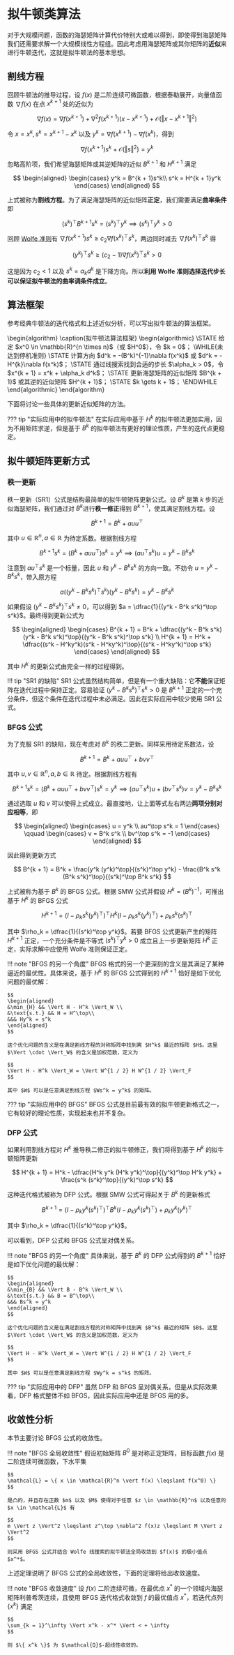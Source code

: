 # 拟牛顿类算法

对于大规模问题，函数的海瑟矩阵计算代价特别大或难以得到，即使得到海瑟矩阵我们还需要求解一个大规模线性方程组。因此考虑用海瑟矩阵或其你矩阵的**近似**来进行牛顿迭代，这就是拟牛顿法的基本思想。

## 割线方程

回顾牛顿法的推导过程，设 $f(x)$ 是二阶连续可微函数，根据泰勒展开，向量值函数 $\nabla f(x)$ 在点 $x^{k + 1}$ 处的近似为

$$
\nabla f(x) = \nabla f(x^{k + 1}) + \nabla^2 f(x^{k + 1})(x - x^{k + 1}) + \mathcal{O}(\Vert x - x^{k + 1} \Vert^2)
$$

令 $x = x^k, s^k = x^{k + 1} - x^k$ 以及 $y^k = \nabla f(x^{k + 1}) - \nabla f(x^k)$，得到

$$
\nabla f(x^{k + 1})s^k + \mathcal{O}(\Vert s \Vert^2) = y^k
$$

忽略高阶项，我们希望海瑟矩阵或其逆矩阵的近似 $B^{k + 1}$ 和 $H^{k + 1}$ 满足

$$
\begin{aligned}
\begin{cases}
y^k = B^{k + 1}s^k\\
s^k = H^{k + 1}y^k
\end{cases}
\end{aligned}
$$

上式被称为**割线方程**。为了满足海瑟矩阵的近似矩阵**正定**，我们需要满足**曲率条件**即

$$
(s^k)^\top B^{k + 1}s^k = (s^k)^\top y^k \implies (s^k)^\top y^k > 0
$$

回顾 [Wolfe 准则](./LinearSearch.md/#arimjo-wolfe)有 $\nabla f(x^{k + 1})s^k \geqslant c_2 \nabla f(x^k)^\top s^k$，两边同时减去 $\nabla f(x^k)^\top s^k$ 得

$$
(y^k)^\top s^k \geqslant (c_2 - 1)\nabla f(x^k)^\top s^k > 0
$$

这是因为 $c_2 < 1$ 以及 $s^k = \alpha_k d^k$ 是下降方向。所以**利用 Wolfe 准则选择迭代步长可以保证拟牛顿法的曲率调条件成立**。

## 算法框架

参考经典牛顿法的迭代格式和上述近似分析，可以写出拟牛顿法的算法框架。

<div class="pseudocode">
    \begin{algorithm}
    \caption{拟牛顿法算法框架}
    \begin{algorithmic}
    \STATE 给定 $x^0 \in \mathbb{R}^{n \times n}$（或 $H^0$），令 $k = 0$；
    \WHILE{未达到停机准则}
        \STATE 计算方向 $d^k = -(B^k)^{-1}\nabla f(x^k)$ 或 $d^k = -H^{k}\nabla f(x^k)$；
        \STATE 通过线搜索找到合适的步长 $\alpha_k > 0$，令 $x^{k + 1} = x^k + \alpha_k d^k$；
        \STATE 更新海瑟矩阵的近似矩阵 $B^{k + 1}$ 或其逆的近似矩阵 $H^{k + 1}$；
        \STATE $k \gets k + 1$；
    \ENDWHILE
    \end{algorithmic}
    \end{algorithm}
</div>

下面将讨论一些具体的更新近似矩阵的方法。

??? tip "实际应用中的拟牛顿法"
    在实际应用中基于 $H^k$ 的拟牛顿法更加实用，因为不用矩阵求逆，但是基于 $B^{k}$ 的拟牛顿法有更好的理论性质，产生的迭代点更稳定。

## 拟牛顿矩阵更新方式

### 秩一更新

秩一更新（SR1）公式是结构最简单的拟牛顿矩阵更新公式。设 $B^k$ 是第 $k$ 步的近似海瑟矩阵，我们通过对 $B^k$进行**秩一修正**得到 $B^{k + 1}$，使其满足割线方程。设

$$
B^{k + 1} = B^k + auu^\top
$$

其中 $u \in \mathbb{R}^n, a \in \mathbb{R}$ 为待定系数。根据割线方程

$$
B^{k + 1}s^k = (B^{k} + auu^\top)s^k = y^k \implies (au^\top s^k)u = y^k - B^k s^k
$$

注意到 $au^\top s^k$ 是一个标量，因此 $u$ 和 $y^k - B^k s^k$ 的方向一致。不妨令 $u = y^k - B^k s^k$，带入原方程

$$
a((y^k - B^k s^k)^\top s^k)(y^k - B^k s^k) = y^k - B^k s^k
$$

如果假设 $(y^k - B^k s^k)^\top s^k \neq 0$，可以得到 $a = \dfrac{1}{(y^k - B^k s^k)^\top s^k}$。最终得到更新公式为

$$
\begin{aligned}
\begin{cases}
B^{k + 1} = B^k + \dfrac{(y^k - B^k s^k)(y^k - B^k s^k)^\top}{(y^k - B^k s^k)^\top s^k} \\
H^{k + 1} = H^k + \dfrac{(s^k - H^ky^k)(s^k - H^ky^k)^\top}{(s^k - H^ky^k)^\top s^k}
\end{cases}
\end{aligned}
$$

其中 $H^{k}$ 的更新公式由完全一样的过程得到。

!!! tip "SR1 的缺陷"
    SR1 公式虽然结构简单，但是有一个重大缺陷：它**不能**保证矩阵在迭代过程中保持正定。容易验证 $(y^k - B^k s^k)^\top s^k > 0$ 是 $B^{k + 1}$ 正定的一个充分条件，但这个条件在迭代过程中未必满足。因此在实际应用中较少使用 SR1 公式。

### BFGS 公式

为了克服 SR1 的缺陷，现在考虑对 $B^k$ 的秩二更新。同样采用待定系数法，设

$$
B^{k + 1} = B^k + auu^\top + bvv^\top
$$

其中 $u, v \in \mathbb{R}^n, a, b \in \mathbb{R}$ 待定。根据割线方程有

$$
B^{k + 1}s^k = (B^k + auu^\top + bvv^\top)s^k = y^k \implies (au^\top s^k)u + (bv^\top s^k)v = y^k - B^k s^k
$$

通过选取 $u$ 和 $v$ 可以使得上式成立。最直接地，让上面等式左右两边**两项分别对应相等**，即

$$
\begin{aligned}
\begin{cases}
u = y^k \\
au^\top s^k = 1
\end{cases}
\qquad
\begin{cases}
v = B^k s^k \\
bv^\top s^k = -1
\end{cases}
\end{aligned}
$$

因此得到更新方式

$$
B^{k + 1} = B^k + \frac{y^k (y^k)^\top}{(s^k)^\top y^k} - \frac{B^k s^k (B^k s^k)^\top}{(s^k)^\top B^k s^k}
$$

上式被称为基于 $B^k$ 的 BFGS 公式。根据 SMW 公式并假设 $H^k = (B^k)^{-1}$，可推出基于 $H^k$ 的 BFGS 公式

$$
H^{k + 1} = (I - \rho_k s^k (y^k)^\top)^\top H^k (I - \rho_k s^k (y^k)^\top) + \rho_k s^k (s^k)^\top
$$

其中 $\rho_k = \dfrac{1}{(s^k)^\top y^k}$。若要 BFGS 公式更新产生的矩阵 $H^{k + 1}$ 正定，一个充分条件是不等式 $(s^k)^\top y^k > 0$ 成立且上一步更新矩阵 $H^k$ 正定，实际求解中应使用 Wolfe 准则保证正定。

!!! note "BFGS 的另一个角度"
    BFGS 格式的另一个更深刻的含义是其满足了某种逼近的最优性。具体来说，基于 $H^k$ 的 BFGS 公式得到的 $H^{k + 1}$ 恰好是如下优化问题的最优解：

    $$
    \begin{aligned}
    &\min_{H} && \Vert H - H^k \Vert_W \\
    &\text{s.t.} && H = H^\top\\
    &&& Hy^k = s^k
    \end{aligned}
    $$

    这个优化问题的含义是在满足割线方程的对称矩阵中找到离 $H^k$ 最近的矩阵 $H$。这里 $\Vert \cdot \Vert_W$ 的含义是加权范数，定义为

    $$
    \Vert H - H^k \Vert_W = \Vert W^{1 / 2} H W^{1 / 2} \Vert_F
    $$

    其中 $W$ 可以是任意满足割线方程 $Ws^k = y^k$ 的矩阵。

??? tip "实际应用中的 BFGS"
    BFGS 公式是目前最有效的拟牛顿更新格式之一，它有较好的理论性质，实现起来也并不复杂。

### DFP 公式

如果利用割线方程对 $H^k$ 推导秩二修正的拟牛顿修正，我们将得到基于 $H^k$ 的拟牛顿矩阵更新

$$
H^{k + 1} = H^k - \dfrac{H^k y^k (H^k y^k)^\top}{(y^k)^\top H^k y^k} + \frac{s^k (s^k)^\top}{(y^k)^\top s^k}
$$

这种迭代格式被称为 DFP 公式。根据 SMW 公式可得起关于 $B^k$ 的更新格式

$$
B^{k + 1} = (I - \rho_k y^k (s^k)^\top)^\top B^k (I - \rho_k y^k (s^k)^\top) + \rho_k y^k (y^k)^\top
$$

其中 $\rho_k = \dfrac{1}{(s^k)^\top y^k}$。

可以看到，DFP 公式和 BFGS 公式呈对偶关系。

!!! note "BFGS 的另一个角度"
    具体来说，基于 $B^k$ 的 DFP 公式得到的 $B^{k + 1}$ 恰好是如下优化问题的最优解：

    $$
    \begin{aligned}
    &\min_{B} && \Vert B - B^k \Vert_W \\
    &\text{s.t.} && B = B^\top\\
    &&& Bs^k = y^k
    \end{aligned}
    $$

    这个优化问题的含义是在满足割线方程的对称矩阵中找到离 $B^k$ 最近的矩阵 $B$。这里 $\Vert \cdot \Vert_W$ 的含义是加权范数，定义为

    $$
    \Vert H - H^k \Vert_W = \Vert W^{1 / 2} H W^{1 / 2} \Vert_F
    $$

    其中 $W$ 可以是任意满足割线方程 $Wy^k = s^k$ 的矩阵。

??? tip "实际应用中的 DFP"
    虽然 DFP 和 BFGS 呈对偶关系，但是从实际效果看，DFP 格式整体不如 BFGS，因此实际应用中还是 BFGS 用的多。

## 收敛性分析

本节主要讨论 BFGS 公式的收敛性。

!!! note "BFGS 全局收敛性"
    假设初始矩阵 $B^0$ 是对称正定矩阵，目标函数 $f(x)$ 是二阶连续可微函数，下水平集

    $$
    \mathcal{L} = \{ x \in \mathcal{R}^n \vert f(x) \leqslant f(x^0) \}
    $$

    是凸的，并且存在正数 $m$ 以及 $M$ 使得对于任意 $z \in \mathbb{R}^n$ 以及任意的 $x \in \mathcal{L}$ 有

    $$
    m \Vert z \Vert^2 \leqslant z^\top \nabla^2 f(x)z \leqslant M \Vert z \Vert^2
    $$

    则采用 BFGS 公式并结合 Wolfe 线搜索的拟牛顿法全局收敛到 $f(x)$ 的极小值点 $x^*$。

上述定理说明了 BFGS 公式的全局收敛性，下面的定理将给出收敛速度。

!!! note "BFGS 收敛速度"
    设 $f(x)$ 二阶连续可微，在最优点 $x^*$ 的一个领域内海瑟矩阵利普希茨连续，且使用 BFGS 迭代格式收敛到 $f$ 的最优值点 $x^*$，若迭代点列 $\{ x^k \}$ 满足

    $$
    \sum_{k = 1}^\infty \Vert x^k - x^* \Vert < + \infty
    $$

    则 $\{ x^k \}$ 为 $\mathcal{Q}$-超线性收敛的。
